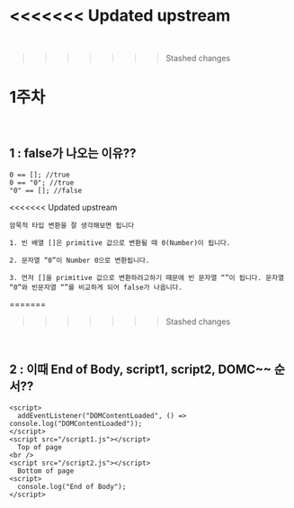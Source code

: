 <<<<<<< Updated upstream
=======
<br />

>>>>>>> Stashed changes
# 1주차

<br />

## 1 : false가 나오는 이유??

```
0 == []; //true
0 == "0"; //true
"0" == []; //false
```

<<<<<<< Updated upstream
```
암묵적 타입 변환을 잘 생각해보면 됩니다

1. 빈 배열 []은 primitive 값으로 변환될 때 0(Number)이 됩니다.

2. 문자열 “0”이 Number 0으로 변환됩니다.

3. 먼저 []을 primitive 값으로 변환하려고하기 때문에 빈 문자열 “”이 됩니다. 문자열 “0”와 빈문자열 “”를 비교하게 되어 false가 나옵니다.
```

=======
>>>>>>> Stashed changes
<br />

## 2 : 이때 End of Body, script1, script2, DOMC~~ 순서??

```
<script>
  addEventListener("DOMContentLoaded", () => console.log("DOMContentLoaded"));
</script>
<script src="/script1.js"></script>
  Top of page
<br />
<script src="/script2.js"></script>
  Bottom of page
<script>
  console.log("End of Body");
</script>
```
